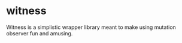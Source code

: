 # witness
Witness is a simplistic wrapper library meant to make using mutation observer fun and amusing.
